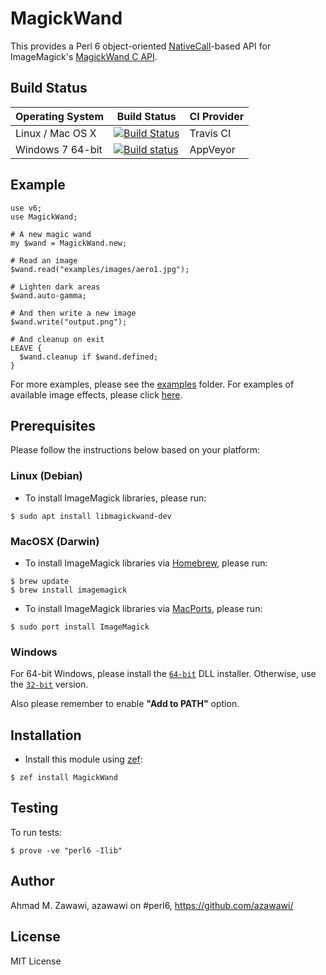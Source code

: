 # MagickWand

This provides a Perl 6 object-oriented [NativeCall](
http://doc.perl6.org/language/nativecall)-based API for ImageMagick's
[MagickWand C API](http://www.imagemagick.org/script/magick-wand.php).

## Build Status

| Operating System  |   Build Status  | CI Provider |
| ----------------- | --------------- | ----------- |
| Linux / Mac OS X  | [![Build Status](https://travis-ci.org/azawawi/perl6-magickwand.svg?branch=master)](https://travis-ci.org/azawawi/perl6-magickwand)  | Travis CI |
| Windows 7 64-bit  | [![Build status](https://ci.appveyor.com/api/projects/status/github/azawawi/perl6-magickwand?svg=true)](https://ci.appveyor.com/project/azawawi/perl6-magickwand/branch/master)  | AppVeyor |

## Example

```Perl6
use v6;
use MagickWand;

# A new magic wand
my $wand = MagickWand.new;

# Read an image
$wand.read("examples/images/aero1.jpg");

# Lighten dark areas
$wand.auto-gamma;

# And then write a new image
$wand.write("output.png");

# And cleanup on exit
LEAVE {
  $wand.cleanup if $wand.defined;
}
```

For more examples, please see the [examples](examples) folder.
For examples of available image effects, please click
[here](http://www.imagemagick.org/script/examples.php).

## Prerequisites

Please follow the instructions below based on your platform:

### Linux (Debian)

- To install ImageMagick libraries, please run:
```
$ sudo apt install libmagickwand-dev
```

### MacOSX (Darwin)

- To install ImageMagick libraries via [Homebrew](http://brew.sh/), please run:
```
$ brew update
$ brew install imagemagick
```

- To install ImageMagick libraries via [MacPorts](https://www.macports.org/),
please run:
```
$ sudo port install ImageMagick
```

### Windows

For 64-bit Windows, please install the [`64-bit`](
https://www.imagemagick.org/download/binaries/ImageMagick-6.9.7-3-Q16-x64-dll.exe)
DLL installer. Otherwise, use the [`32-bit`](
https://www.imagemagick.org/download/binaries/ImageMagick-6.9.7-3-Q16-x64-dll.exe)
version.

Also please remember to enable **"Add to PATH"** option.

## Installation

- Install this module using [zef](https://github.com/ugexe/zef):

```
$ zef install MagickWand
```

## Testing

To run tests:

```
$ prove -ve "perl6 -Ilib"
```

## Author

Ahmad M. Zawawi, azawawi on #perl6, https://github.com/azawawi/

## License

MIT License
